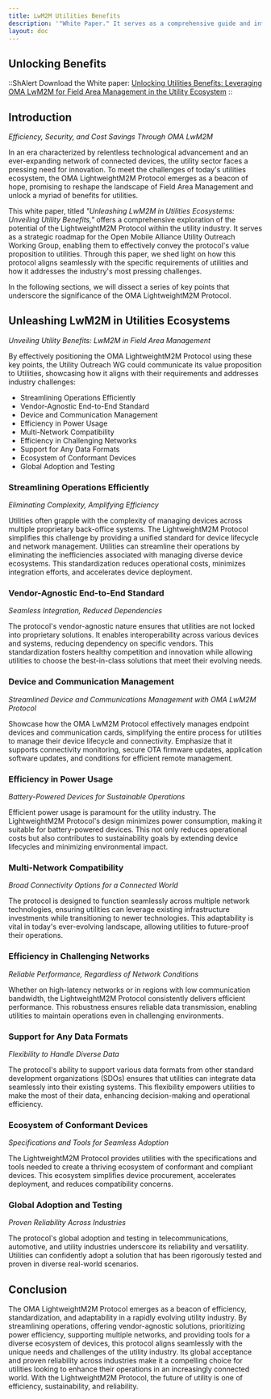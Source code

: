 ```yaml
---
title: LwM2M Utilities Benefits
description: '"White Paper." It serves as a comprehensive guide and informational resource focused on the OMA LightweightM2M Protocol and its applications in the utility sector.'
layout: doc
---
```

## Unlocking Benefits

::ShAlert
Download the White paper:
    <a href="https://www.openmobilealliance.org/documents/whitepapers/OMA-WP-LwM2M-for-Utilities/OMA-WP-LwM2M-Utilities-Benefits-20231001-A.pdf" target="_blank">Unlocking Utilities Benefits: Leveraging OMA LwM2M for Field Area Management in the Utility Ecosystem</a>
::


## Introduction
*Efficiency, Security, and Cost Savings Through OMA LwM2M*

In an era characterized by relentless technological advancement and an ever-expanding network of connected devices, the utility sector faces a pressing need for innovation. To meet the challenges of today's utilities ecosystem, the OMA LightweightM2M Protocol emerges as a beacon of hope, promising to reshape the landscape of Field Area Management and unlock a myriad of benefits for utilities.

This white paper, titled *"Unleashing LwM2M in Utilities Ecosystems: Unveiling Utility Benefits,"* offers a comprehensive exploration of the potential of the LightweightM2M Protocol within the utility industry. It serves as a strategic roadmap for the Open Mobile Alliance Utility Outreach Working Group, enabling them to effectively convey the protocol's value proposition to utilities. Through this paper, we shed light on how this protocol aligns seamlessly with the specific requirements of utilities and how it addresses the industry's most pressing challenges.

In the following sections, we will dissect a series of key points that underscore the significance of the OMA LightweightM2M Protocol.

## Unleashing LwM2M in Utilities Ecosystems
*Unveiling Utility Benefits: LwM2M in Field Area Management*
 
By effectively positioning the OMA LightweightM2M Protocol using these key points, the Utility Outreach WG could communicate its value proposition to Utilities, showcasing how it aligns with their requirements and addresses industry challenges:
 
* Streamlining Operations Efficiently
* Vendor-Agnostic End-to-End Standard
* Device and Communication Management
* Efficiency in Power Usage
* Multi-Network Compatibility
* Efficiency in Challenging Networks
* Support for Any Data Formats
* Ecosystem of Conformant Devices
* Global Adoption and Testing

### Streamlining Operations Efficiently

*Eliminating Complexity, Amplifying Efficiency*

Utilities often grapple with the complexity of managing devices across multiple proprietary back-office systems. The LightweightM2M Protocol simplifies this challenge by providing a unified standard for device lifecycle and network management. Utilities can streamline their operations by eliminating the inefficiencies associated with managing diverse device ecosystems. This standardization reduces operational costs, minimizes integration efforts, and accelerates device deployment.

### Vendor-Agnostic End-to-End Standard

*Seamless Integration, Reduced Dependencies*

The protocol's vendor-agnostic nature ensures that utilities are not locked into proprietary solutions. It enables interoperability across various devices and systems, reducing dependency on specific vendors. This standardization fosters healthy competition and innovation while allowing utilities to choose the best-in-class solutions that meet their evolving needs.

### Device and Communication Management
*Streamlined Device and Communications Management with OMA LwM2M Protocol*

Showcase how the OMA LwM2M Protocol effectively manages endpoint devices and communication cards, simplifying the entire process for utilities to manage their device lifecycle and connectivity. Emphasize that it supports connectivity monitoring, secure OTA firmware updates, application software updates, and conditions for efficient remote management.

### Efficiency in Power Usage

*Battery-Powered Devices for Sustainable Operations*

Efficient power usage is paramount for the utility industry. The LightweightM2M Protocol's design minimizes power consumption, making it suitable for battery-powered devices. This not only reduces operational costs but also contributes to sustainability goals by extending device lifecycles and minimizing environmental impact.

### Multi-Network Compatibility

*Broad Connectivity Options for a Connected World*

The protocol is designed to function seamlessly across multiple network technologies, ensuring utilities can leverage existing infrastructure investments while transitioning to newer technologies. This adaptability is vital in today's ever-evolving landscape, allowing utilities to future-proof their operations.

### Efficiency in Challenging Networks

*Reliable Performance, Regardless of Network Conditions*

Whether on high-latency networks or in regions with low communication bandwidth, the LightweightM2M Protocol consistently delivers efficient performance. This robustness ensures reliable data transmission, enabling utilities to maintain operations even in challenging environments.

### Support for Any Data Formats

*Flexibility to Handle Diverse Data*

The protocol's ability to support various data formats from other standard development organizations (SDOs) ensures that utilities can integrate data seamlessly into their existing systems. This flexibility empowers utilities to make the most of their data, enhancing decision-making and operational efficiency.

### Ecosystem of Conformant Devices

*Specifications and Tools for Seamless Adoption*

The LightweightM2M Protocol provides utilities with the specifications and tools needed to create a thriving ecosystem of conformant and compliant devices. This ecosystem simplifies device procurement, accelerates deployment, and reduces compatibility concerns.

### Global Adoption and Testing

*Proven Reliability Across Industries*

The protocol's global adoption and testing in telecommunications, automotive, and utility industries underscore its reliability and versatility. Utilities can confidently adopt a solution that has been rigorously tested and proven in diverse real-world scenarios.

## Conclusion

The OMA LightweightM2M Protocol emerges as a beacon of efficiency, standardization, and adaptability in a rapidly evolving utility industry. By streamlining operations, offering vendor-agnostic solutions, prioritizing power efficiency, supporting multiple networks, and providing tools for a diverse ecosystem of devices, this protocol aligns seamlessly with the unique needs and challenges of the utility industry. Its global acceptance and proven reliability across industries make it a compelling choice for utilities looking to enhance their operations in an increasingly connected world. With the LightweightM2M Protocol, the future of utility is one of efficiency, sustainability, and reliability.


